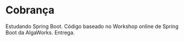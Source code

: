 # Cobrança
Estudando Spring Boot. 
Código baseado no Workshop online de Spring Boot da AlgaWorks. Entrega.
